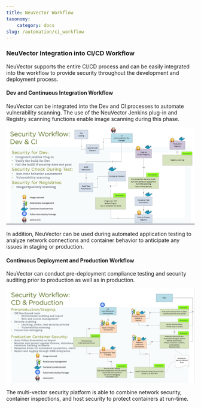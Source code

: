 ```yaml
---
title: NeuVector Workflow
taxonomy:
    category: docs
slug: /automation/ci_workflow
---
```


### NeuVector Integration into CI/CD Workflow

NeuVector supports the entire CI/CD process and can be easily integrated into the workflow to provide security throughout the development and deployment process.

#### Dev and Continuous Integration Workflow

NeuVector can be integrated into the Dev and CI processes to automate vulnerability scanning. The use of the NeuVector Jenkins plug-in and Registry scanning functions enable image scanning during this phase.

![integration](ci_workflow.png)

In addition, NeuVector can be used during automated application testing to analyze network connections and container behavior to anticipate any issues in staging or production.

#### Continuous Deployment and Production Workflow

NeuVector can conduct pre-deployment compliance testing and security auditing prior to production as well as in production. 

![production](cd_workflow.png)

The multi-vector security platform is able to combine network security, container inspections, and host security to protect containers at run-time.
